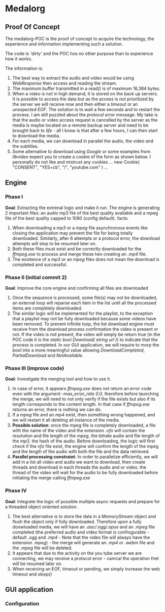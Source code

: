 # Medalorg

## Proof Of Concept

The medalorg-POC is the proof of concept to acquire the technology, the experience and information implementing such a solution.

The code is *'dirty'* and the POC hos no other purpose than to experience how it works.

The information is:
1. The best way to extract the audio and video would be using *WebResponse* then access and reading the stream.
2. The maximum buffer transmitted in a *read()* is of maximum 16,384 bytes.
3. When a video is not in high demand, it is stored on the back up servers. It is possible to access the data but as the access is not prioritized by the server we will receive now and then either a *timeout* or an *unexpected EOF*. 
   The solution is to wait a few seconds and to restart the process. I am still puzzled about the *protocol error* message. 
  My take is that the audio or video access request is cancelled by the server as the media is maybe located on a remote backup server and need to be brought back to *life* - all I know is that after a few hours, I can then start to download the media.
4. For each media, we can download in parallel the audio, the video and the subtitles.
5. Some alternative to download using *Google* or some examples from *libvideo* expect you to create a cookie of the form as shown below. I personally do not like and mistrust any cookies
	...
    new Cookie( "CONSENT", "YES+cb", "/", "youtube.com" )
	...

## Engine
### Phase I
**Goal**: Extracting the extrenal logic and make it run.
The engine is generating 2 important files: an audio mp3 file of the best quality available and a mpeg file of the best quality capped to 1080 (config default).
facts:
1. When downloading a *mp3* or a *mpeg* file asynchronous events like closing the application may prevent the file for being totally downloaded. Similarly, after 6 attempts or a protocol error, the download attempts will stop to be resumed later on.
2. Both these files must exist and be correctly downloaded for the *ffmpeg.exe* to process and merge these two creating an *.mp4* file.
3. The existence of a *mp3* or an *mpeg* files does not mean the download is completed and successful.
### Phase II (initial commit 2)
**Goal**: Improve the core engine and confirming all files are downloaded
1. Once the sequence is processed, some file(s) may not be downloaded, an external loop will reparse each item in the list until all the processed items are completely downloaded.
2. The similar logic will be implemented for the playlist, to the exception that a playlist may not be fully downloaded because some videos have been removed. To prevent infinite loop, the list download engine must receive from the download process confirmation the video is present or not. If the video is not present, the video will simply be return true (in the POC code it is the *static bool Download( string url )*) to indicate that the process is completed. In our GUI application, we will require to morp the *bool* into a more meaningful value allowing *DownloadCompleted*, *PartialDownload* and *NotAvailable*.
### Phase III (improve code)
**Goal**: Investigate the merging tool and how to use it.
1. In case of error, it appears *ffmpeg.exe* does not return an error code even with the argument *-max_error_rate 0.0*, therefore before launching the merge, we will need to not only verify if the file exists but also if its length corresponds to the content length. In that case if *ffmpeg.exe* returns an error, there is nothing we can do.
2. If a *mpeg* file and an *mp4* exist, then something wrong happened, and we will restart it all deleting all instance of the media.
3. **Possible solution**: once the mpeg file is completely downloaded, a file with the name of the video and the extension *.nfo* will contain the resolution and file length of the *mpeg*, the bitrate audio and file length of the *mp3*, the hash of the audio. Before downloading, the logic will first check if the *nfo* file exist, the engine will confirm the length of the mpeg and the length of the audio with both the file and the data retrieved.
4. **Parallel processing constraint**: In order to parallelize efficiently, we will add in a list all video and audio we want to download, then create threads and download in each threads the audio and or video. the thread of the video will wait for the audio to be fully downloaded before initiating the merge calling *ffmpeg.exe*
### Phase IV
**Goal**: Integrate the logic of possible multiple async requests and prepare for a threaded object oriented solution.
1. The best alternative is to store the data in a *MemoryStream* object and flush the object only if fully downloaded. Therefore upon a fully donwloaded media, we will have an *.aac/*.ogg/*.opus* and an *.mpeg* file completed (the preferred audio and video format is confiogurable - default *.ogg* and *.mp4* - Note that the video file will always have the extension *.mpeg*) - the merge will generate an *.mp4 or .webm* file and the *.mpeg* file will be deleted. 
2. It appears that due to the activity on the you tube server we are connecting, we may receive a protocol error - camcal the operation thet will be resumed later on.
3. When receiving an EOF, timeout or pending, we simply increase the web timeout and *sleep()*

## GUI application
### Configuration

